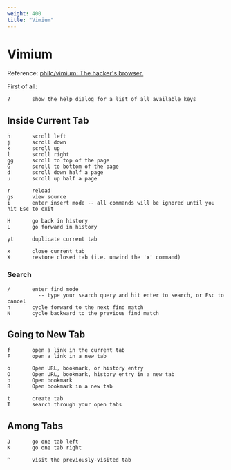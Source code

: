 ```yaml
---
weight: 400
title: "Vimium"
---
```



# Vimium

Reference: [philc/vimium: The hacker's browser.](https://github.com/philc/vimium)

First of all:

```text
?       show the help dialog for a list of all available keys
```

## Inside Current Tab

```text
h       scroll left
j       scroll down
k       scroll up
l       scroll right
gg      scroll to top of the page
G       scroll to bottom of the page
d       scroll down half a page
u       scroll up half a page

r       reload
gs      view source
i       enter insert mode -- all commands will be ignored until you hit Esc to exit

H       go back in history
L       go forward in history

yt      duplicate current tab

x       close current tab
X       restore closed tab (i.e. unwind the 'x' command)
```

### Search

```text
/       enter find mode
          -- type your search query and hit enter to search, or Esc to cancel
n       cycle forward to the next find match
N       cycle backward to the previous find match
```

## Going to New Tab

```text
f       open a link in the current tab
F       open a link in a new tab

o       Open URL, bookmark, or history entry
O       Open URL, bookmark, history entry in a new tab
b       Open bookmark
B       Open bookmark in a new tab

t       create tab
T       search through your open tabs
```

## Among Tabs

```text
J       go one tab left
K       go one tab right

^       visit the previously-visited tab
```
